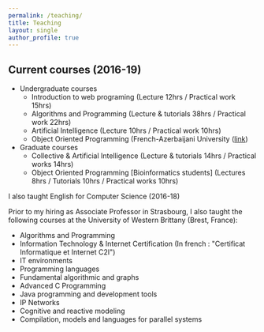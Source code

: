 ```yaml
---
permalink: /teaching/
title: Teaching
layout: single
author_profile: true
---
```

## Current courses (2016-19)
* Undergraduate courses
  * Introduction to web programing (Lecture 12hrs / Practical work 15hrs)
  * Algorithms and Programming (Lecture & tutorials 38hrs / Practical work 22hrs)
  * Artificial Intelligence (Lecture 10hrs / Practical work 10hrs)
  * Object Oriented Programming (French-Azerbaijani University ([link](https://www.ufaz.az/))
* Graduate courses
  * Collective & Artificial Intelligence (Lecture & tutorials 14hrs / Practical works 14hrs)
  * Object Oriented Programming [Bioinformatics students] (Lectures 8hrs / Tutorials 10hrs / Practical works 10hrs)

I also taught English for Computer Science (2016-18)

Prior to my hiring as Associate Professor in Strasbourg, I also taught the following courses at the University of Western Brittany (Brest, France):
* Algorithms and Programming
* Information Technology & Internet Certification (In french : "Certificat Informatique et Internet C2I")
* IT environments
* Programming languages
* Fundamental algorithmic and graphs
* Advanced C Programming
* Java programming and development tools
* IP Networks
* Cognitive and reactive modeling
* Compilation, models and languages for parallel systems
